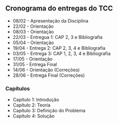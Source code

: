 ## Cronograma do entregas do TCC

* 08/02 - Apresentação da Disciplina
* 22/02 - Orientação
* 08/03 - Orientação
* 22/03 - Entregua 1: CAP 2, 3 e Bibliografia
* 05/04 - Orientação
* 19/04 - Entrega 2: CAP 2, 3, 4 e Bibliografia
* 03/05 - Entrega 3: CAP 1, 2, 3, 4 e Bibliografia
* 17/05 - Orientação
* 31/05 - Entrega Final
* 14/06 - Orientação (Correções)
* 28/06 - Entrega Final  (Correções)

### Capítulos

* Capítulo 1: Introdução
* Capítulo 2: Teoria
* Capítulo 3: Definição do Problema
* Capítulo 4: Solução
